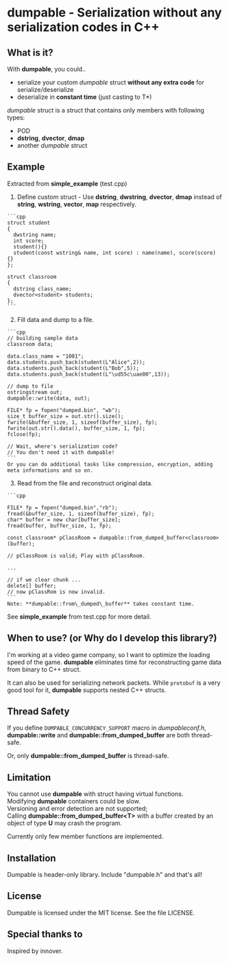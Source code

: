 dumpable - Serialization without any serialization codes in C++
========

What is it?
-----------

With **dumpable**, you could..

  * serialize your custom *dumpable* struct **without any extra code** for serialize/deserialize
  * deserialize in **constant time** (just casting to T*)

*dumpable* struct is a struct that contains only members with following types: 
  * POD
  * **dstring**, **dvector**, **dmap**
  * another *dumpable* struct

Example
-------

Extracted from **simple\_example** (test.cpp)

  1. Define custom struct
    - Use **dstring**, **dwstring**, **dvector**, **dmap** instead of **string**, **wstring**, **vector**, **map** respectively.
    
    ```cpp
    struct student
    {
      dwstring name;
      int score;
      student(){}
      student(const wstring& name, int score) : name(name), score(score) {}
    };

    struct classroom
    {
      dstring class_name;
      dvector<student> students;
    };
    ```
  2. Fill data and dump to a file.

    ```cpp
    // building sample data
    classroom data;
    
    data.class_name = "1001";
    data.students.push_back(student(L"Alice",2));
    data.students.push_back(student(L"Bob",5));
    data.students.push_back(student(L"\ud55c\uae00",13));
    
    // dump to file
    ostringstream out;
    dumpable::write(data, out);
    
    FILE* fp = fopen("dumped.bin", "wb");
    size_t buffer_size = out.str().size();
    fwrite(&buffer_size, 1, sizeof(buffer_size), fp);
    fwrite(out.str().data(), buffer_size, 1, fp);
    fclose(fp);

    // Wait, where's serialization code?
    // You don't need it with dumpable!
    ```
    Or you can do additional tasks like compression, encryption, adding meta informations and so on.

  3. Read from the file and reconstruct original data.
  
    ```cpp

    FILE* fp = fopen("dumped.bin","rb");
    fread(&buffer_size, 1, sizeof(buffer_size), fp);
    char* buffer = new char[buffer_size];
    fread(buffer, buffer_size, 1, fp);

    const classroom* pClassRoom = dumpable::from_dumped_buffer<classroom>(buffer);

    // pClassRoom is valid; Play with pClassRoom.
    
    ...
      
    // if we clear chunk ...
    delete[] buffer;
    // now pClassRom is now invalid.
    ```
    Note: **dumpable::from\_dumped\_buffer** takes constant time.
      
See **simple\_example** from test.cpp for more detail.

When to use? (or Why do I develop this library?)
------------------------------------------------

I'm working at a video game company, so I want to optimize the loading speed of the game. **dumpable** eliminates time for reconstructing game data from binary to C++ struct.

It can also be used for serializing network packets. While `protobuf` is a very good tool for it, **dumpable** supports nested C++ structs.

Thread Safety
--------------

If you define `DUMPABLE_CONCURRENCY_SUPPORT` macro in *dumpableconf.h*, **dumpable::write** and **dumpable::from\_dumped\_buffer** are both thread-safe.

Or, only **dumpable::from\_dumped\_buffer** is thread-safe.

Limitation
----------

You cannot use **dumpable** with struct having virtual functions.  
Modifying **dumpable** containers could be slow.  
Versioning and error detection are not supported;  
Calling **dumpable::from_dumped_buffer\<T\>** with a buffer created by an object of type **U** may crash the program.  

Currently only few member functions are implemented. 

<!--**dmap::insert** is O(N) time operation.-->

Installation
------------

Dumpable is header-only library. Include "dumpable.h" and that's all!

License
-------

Dumpable is licensed under the MIT license.
See the file LICENSE.

Special thanks to
-----------------

Inspired by innover.
